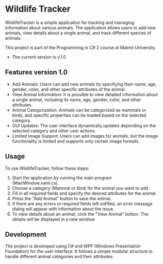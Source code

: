# Wildlife Tracker

WildlifeTracker is a simple application for tracking and managing information about various animals. The application allows users to add new animals, view details about a single animal, and track different species of animals.

This project is part of the Programming in C# 2 course at Malmö University.

- The current version is v.1.0

## Features version 1.0
- Add Animals: Users can add new animals by specifying their name, age, gender, color, and other specific attributes of the animal.
- View Animal Information: It is possible to view detailed information about a single animal, including its name, age, gender, color, and other attributes.
- Animal Categorization: Animals can be categorized as mammals or birds, and specific properties can be loaded based on the selected category.
- GUI Updates: The user interface dynamically updates depending on the selected category and other user actions.
- Limited Image Support: Users can add images for animals, but the image functionality is limited and supports only certain image formats.

## Usage
To use WildlifeTracker, follow these steps:

1. Start the application by running the main program (MainWindow.xaml.cs).
2. Choose a category (Mammal or Bird) for the animal you want to add.
3. Fill in all required fields and specify the desired attributes for the animal.
4. Press the "Add Animal" button to save the animal.
5. If there are any errors or required fields left unfilled, an error message dialog will appear with information about the issue.
6. To view details about an animal, click the "View Animal" button. The details will be displayed in a new window.

## Development
The project is developed using C# and WPF (Windows Presentation Foundation) for the user interface. It follows a simple modular structure to handle different animal categories and their attributes.
